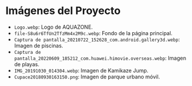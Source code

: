 # Imágenes del Proyecto

- `Logo.webp`: Logo de AQUAZONE.
- `file-S8u6r6TfUn2TfzMm4x2M9c.webp`: Fondo de la página principal.
- `Captura de pantalla_20210722_152628_com.android.gallery3d.webp`: Imagen de piscinas.
- `Captura de pantalla_20220609_185212_com.huawei.himovie.overseas.webp`: Imagen de playas.
- `IMG_20191030_014304.webp`: Imagen de Kamikaze Jump.
- `Cupace20180930163150.png`: Imagen de parque urbano móvil.
